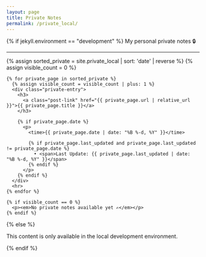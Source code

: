 ```yaml
---
layout: page
title: Private Notes
permalink: /private_local/
---
```


{% if jekyll.environment == "development" %}
  My personal private notes 🔒
  
  <div class="private-list">
    <hr>
    {% assign sorted_private = site.private_local | sort: 'date' | reverse %}
    {% assign visible_count = 0 %}
  
    {% for private_page in sorted_private %}
      {% assign visible_count = visible_count | plus: 1 %}
      <div class="private-entry">
        <h3>
          <a class="post-link" href="{{ private_page.url | relative_url }}">{{ private_page.title }}</a>
        </h3>
  
        {% if private_page.date %}
          <p>
            <time>{{ private_page.date | date: "%B %-d, %Y" }}</time>
            
            {% if private_page.last_updated and private_page.last_updated != private_page.date %}
              • <span>Last Update: {{ private_page.last_updated | date: "%B %-d, %Y" }}</span>
            {% endif %}
          </p>
        {% endif %}
      </div>
      <hr>
    {% endfor %}
  
    {% if visible_count == 0 %}
      <p><em>No private notes available yet ✍️</em></p>
    {% endif %}
  </div>

{% else %}
  <p>This content is only available in the local development environment.</p>
{% endif %}
